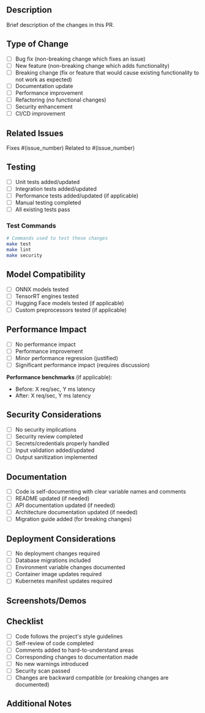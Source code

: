 ## Description

Brief description of the changes in this PR.

## Type of Change

- [ ] Bug fix (non-breaking change which fixes an issue)
- [ ] New feature (non-breaking change which adds functionality)
- [ ] Breaking change (fix or feature that would cause existing functionality to not work as expected)
- [ ] Documentation update
- [ ] Performance improvement
- [ ] Refactoring (no functional changes)
- [ ] Security enhancement
- [ ] CI/CD improvement

## Related Issues

Fixes #(issue_number)
Related to #(issue_number)

## Testing

- [ ] Unit tests added/updated
- [ ] Integration tests added/updated
- [ ] Performance tests added/updated (if applicable)
- [ ] Manual testing completed
- [ ] All existing tests pass

### Test Commands

```bash
# Commands used to test these changes
make test
make lint
make security
```

## Model Compatibility

- [ ] ONNX models tested
- [ ] TensorRT engines tested
- [ ] Hugging Face models tested (if applicable)
- [ ] Custom preprocessors tested (if applicable)

## Performance Impact

- [ ] No performance impact
- [ ] Performance improvement
- [ ] Minor performance regression (justified)
- [ ] Significant performance impact (requires discussion)

**Performance benchmarks** (if applicable):
- Before: X req/sec, Y ms latency
- After: X req/sec, Y ms latency

## Security Considerations

- [ ] No security implications
- [ ] Security review completed
- [ ] Secrets/credentials properly handled
- [ ] Input validation added/updated
- [ ] Output sanitization implemented

## Documentation

- [ ] Code is self-documenting with clear variable names and comments
- [ ] README updated (if needed)
- [ ] API documentation updated (if needed)
- [ ] Architecture documentation updated (if needed)
- [ ] Migration guide added (for breaking changes)

## Deployment Considerations

- [ ] No deployment changes required
- [ ] Database migrations included
- [ ] Environment variable changes documented
- [ ] Container image updates required
- [ ] Kubernetes manifest updates required

## Screenshots/Demos

<!-- Add screenshots, GIFs, or demo videos if applicable -->

## Checklist

- [ ] Code follows the project's style guidelines
- [ ] Self-review of code completed
- [ ] Comments added to hard-to-understand areas
- [ ] Corresponding changes to documentation made
- [ ] No new warnings introduced
- [ ] Security scan passed
- [ ] Changes are backward compatible (or breaking changes are documented)

## Additional Notes

<!-- Any additional information, concerns, or questions for reviewers -->
